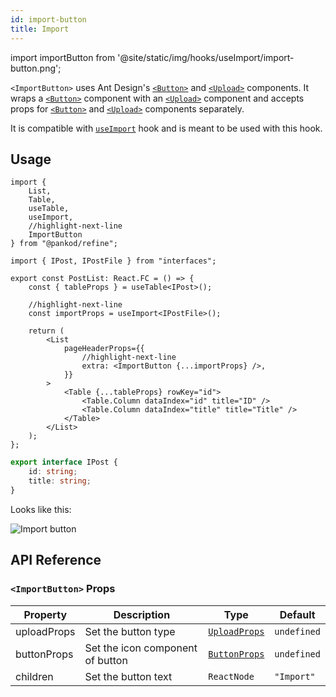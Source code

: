 ```yaml
---
id: import-button
title: Import
---
```


import importButton from '@site/static/img/hooks/useImport/import-button.png';

`<ImportButton>` uses Ant Design's [`<Button>`][Button] and [`<Upload>`][Upload] components. It wraps a [`<Button>`][Button] component with an [`<Upload>`][Upload] component and accepts props for [`<Button>`][Button] and [`<Upload>`][Upload] components separately.

It is compatible with [`useImport`](useImport) hook and is meant to be used with this hook.

## Usage

```tsx title="/src/pages/posts/list.tsx"
import { 
    List, 
    Table, 
    useTable, 
    useImport, 
    //highlight-next-line
    ImportButton 
} from "@pankod/refine";

import { IPost, IPostFile } from "interfaces";

export const PostList: React.FC = () => {
    const { tableProps } = useTable<IPost>();

    //highlight-next-line
    const importProps = useImport<IPostFile>();

    return (
        <List
            pageHeaderProps={{
                //highlight-next-line
                extra: <ImportButton {...importProps} />,
            }}
        >
            <Table {...tableProps} rowKey="id">
                <Table.Column dataIndex="id" title="ID" />
                <Table.Column dataIndex="title" title="Title" />
            </Table>
        </List>
    );
};

```

```ts title="/src/interfaces.d.ts"
export interface IPost {
    id: string;
    title: string;
}
```

Looks like this:

<div>
    <img  src={importButton} alt="Import button" />
</div>

## API Reference

### `<ImportButton>` Props

| Property    | Description                      | Type                                                       | Default     |
| ----------- | -------------------------------- | ---------------------------------------------------------- | ----------- |
| uploadProps | Set the button type              | [`UploadProps`](https://ant.design/components/upload/#API) | `undefined` |
| buttonProps | Set the icon component of button | [`ButtonProps`](https://ant.design/components/button/#API) | `undefined` |
| children    | Set the button text              | `ReactNode`                                                | `"Import"`  |

[useImport]: /docs/api-references/hooks/import-export/useImport
[Button]: https://ant.design/components/button/
[Upload]: https://ant.design/components/upload/
